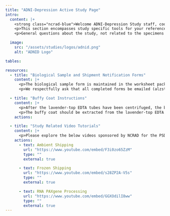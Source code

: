 ```yaml
---
title: "ADNI-Depression Active Study Page"
intro:
  content: |+
    <strong class="ncrad-blue">Welcome ADNI-Depression Study staff, coordinators, and PI’s</strong>
    <p>This section encompasses study specific tools for your reference. If you have any questions, comments, or new ideas please contact NCRAD by <a href="mailto:mailto:alzstudy@iu.edu" class="link">email</a> or phone (800)526-2839.</p>
    <p>General questions about the study, not related to the specimens should be directed to the <a href="http://www.adni-info.org/" target="_blank" class="link">ADNI website</a>.</p>

  image:
    src: "/assets/studies/logos/adnid.png"
    alt: "ADNID Logo"

tables:

resources:
  - title: "Biological Sample and Shipment Notification Forms"
    content: |+
      <p>The biological sample form is maintained in the worksheet packet on the ADNI-D web portal.</p>
      <p>We respectfully ask that all completed forms be emailed (alzstudy@iu.edu) or faxed (317-321-2003) prior to shipment. We also ask that all shipments include a hard copy of each sample form.</p>

  - title: "Buffy Coat Instructions"
    content: |+
      <p>After the lavender-top EDTA tubes have been centrifuged, the blood will be separated into layers. The buffy coat is the thin layer (.5 - .75mL) between the plasma and red blood cells. There should always be a buffy coat and it is usually white in color.</p>
      <p>The buffy coat should be extracted from the lavender-top EDTA tubes and extraction should occur after the plasma has been transferred. Using sterile gloves and a sterile pipette, extract the buffy coat from one of the lavender-top EDTA tubes by going in a circular motion around the inside of the tube where the buffy coat is and aliquot it into one of the 2mL cryogenic vials. Repeat this process for the second lavender-top EDTA tube and the remaining, empty 2mL cryogenic vial. It is very normal to get some of the red blood cells when extracting the buffy coat and if red blood cells are not included then you have not gone far enough down the tube. Since some red blood cells will be included, then you will likely get 1 ml or more volume transferred to the cryovial. Be sure to complete all fields on the labels and secure each label to a cryogenic vial without obscuring any information.</p>
    actions:

  - title: "Study Related Video Tutorials"
    content: |+
      <p>Please explore the below videos sponsored by NCRAD for the PSDC study.</p>
    actions:
      - text: Ambient Shipping
        url: "https://www.youtube.com/embed/F3i0zo65ZzM"
        type: ""
        external: true

      - text: Frozen Shipping
        url: "https://www.youtube.com/embed/s28ZP2A-V5s"
        type: ""
        external: true

      - text: RNA PAXgene Processing
        url: "https://www.youtube.com/embed/GGXOdilI8ww"
        type: ""
        external: true
---
```

